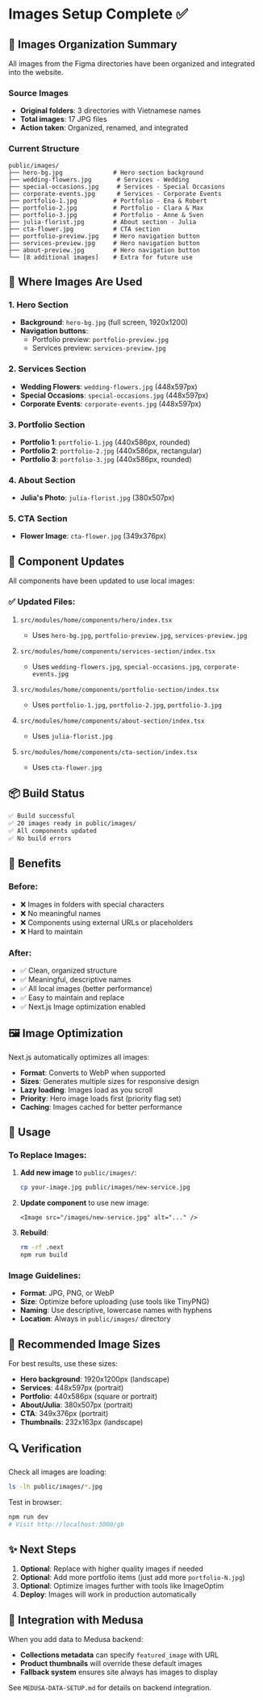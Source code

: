 # Images Setup Complete ✅

## 📸 Images Organization Summary

All images from the Figma directories have been organized and integrated into the website.

### Source Images
- **Original folders**: 3 directories with Vietnamese names
- **Total images**: 17 JPG files
- **Action taken**: Organized, renamed, and integrated

### Current Structure

```
public/images/
├── hero-bg.jpg              # Hero section background
├── wedding-flowers.jpg       # Services - Wedding
├── special-occasions.jpg     # Services - Special Occasions  
├── corporate-events.jpg      # Services - Corporate Events
├── portfolio-1.jpg          # Portfolio - Ena & Robert
├── portfolio-2.jpg          # Portfolio - Clara & Max
├── portfolio-3.jpg          # Portfolio - Anne & Sven
├── julia-florist.jpg        # About section - Julia
├── cta-flower.jpg           # CTA section
├── portfolio-preview.jpg    # Hero navigation button
├── services-preview.jpg     # Hero navigation button
├── about-preview.jpg        # Hero navigation button
└── [8 additional images]    # Extra for future use
```

## 🎨 Where Images Are Used

### 1. Hero Section
- **Background**: `hero-bg.jpg` (full screen, 1920x1200)
- **Navigation buttons**:
  - Portfolio preview: `portfolio-preview.jpg`
  - Services preview: `services-preview.jpg`

### 2. Services Section
- **Wedding Flowers**: `wedding-flowers.jpg` (448x597px)
- **Special Occasions**: `special-occasions.jpg` (448x597px)
- **Corporate Events**: `corporate-events.jpg` (448x597px)

### 3. Portfolio Section
- **Portfolio 1**: `portfolio-1.jpg` (440x586px, rounded)
- **Portfolio 2**: `portfolio-2.jpg` (440x586px, rectangular)
- **Portfolio 3**: `portfolio-3.jpg` (440x586px, rounded)

### 4. About Section
- **Julia's Photo**: `julia-florist.jpg` (380x507px)

### 5. CTA Section
- **Flower Image**: `cta-flower.jpg` (349x376px)

## 🔄 Component Updates

All components have been updated to use local images:

### ✅ Updated Files:
1. `src/modules/home/components/hero/index.tsx`
   - Uses `hero-bg.jpg`, `portfolio-preview.jpg`, `services-preview.jpg`

2. `src/modules/home/components/services-section/index.tsx`
   - Uses `wedding-flowers.jpg`, `special-occasions.jpg`, `corporate-events.jpg`

3. `src/modules/home/components/portfolio-section/index.tsx`
   - Uses `portfolio-1.jpg`, `portfolio-2.jpg`, `portfolio-3.jpg`

4. `src/modules/home/components/about-section/index.tsx`
   - Uses `julia-florist.jpg`

5. `src/modules/home/components/cta-section/index.tsx`
   - Uses `cta-flower.jpg`

## 📦 Build Status

```bash
✅ Build successful
✅ 20 images ready in public/images/
✅ All components updated
✅ No build errors
```

## 🎯 Benefits

### Before:
- ❌ Images in folders with special characters
- ❌ No meaningful names
- ❌ Components using external URLs or placeholders
- ❌ Hard to maintain

### After:
- ✅ Clean, organized structure
- ✅ Meaningful, descriptive names
- ✅ All local images (better performance)
- ✅ Easy to maintain and replace
- ✅ Next.js Image optimization enabled

## 🖼️ Image Optimization

Next.js automatically optimizes all images:
- **Format**: Converts to WebP when supported
- **Sizes**: Generates multiple sizes for responsive design
- **Lazy loading**: Images load as you scroll
- **Priority**: Hero image loads first (priority flag set)
- **Caching**: Images cached for better performance

## 🚀 Usage

### To Replace Images:

1. **Add new image** to `public/images/`:
   ```bash
   cp your-image.jpg public/images/new-service.jpg
   ```

2. **Update component** to use new image:
   ```tsx
   <Image src="/images/new-service.jpg" alt="..." />
   ```

3. **Rebuild**:
   ```bash
   rm -rf .next
   npm run build
   ```

### Image Guidelines:

- **Format**: JPG, PNG, or WebP
- **Size**: Optimize before uploading (use tools like TinyPNG)
- **Naming**: Use descriptive, lowercase names with hyphens
- **Location**: Always in `public/images/` directory

## 📝 Recommended Image Sizes

For best results, use these sizes:

- **Hero background**: 1920x1200px (landscape)
- **Services**: 448x597px (portrait)
- **Portfolio**: 440x586px (square or portrait)
- **About/Julia**: 380x507px (portrait)
- **CTA**: 349x376px (portrait)
- **Thumbnails**: 232x163px (landscape)

## 🔍 Verification

Check all images are loading:
```bash
ls -lh public/images/*.jpg
```

Test in browser:
```bash
npm run dev
# Visit http://localhost:3000/gb
```

## ✨ Next Steps

1. **Optional**: Replace with higher quality images if needed
2. **Optional**: Add more portfolio items (just add more `portfolio-N.jpg`)
3. **Optional**: Optimize images further with tools like ImageOptim
4. **Deploy**: Images will work in production automatically

## 🎨 Integration with Medusa

When you add data to Medusa backend:
- **Collections metadata** can specify `featured_image` with URL
- **Product thumbnails** will override these default images
- **Fallback system** ensures site always has images to display

See `MEDUSA-DATA-SETUP.md` for details on backend integration. 